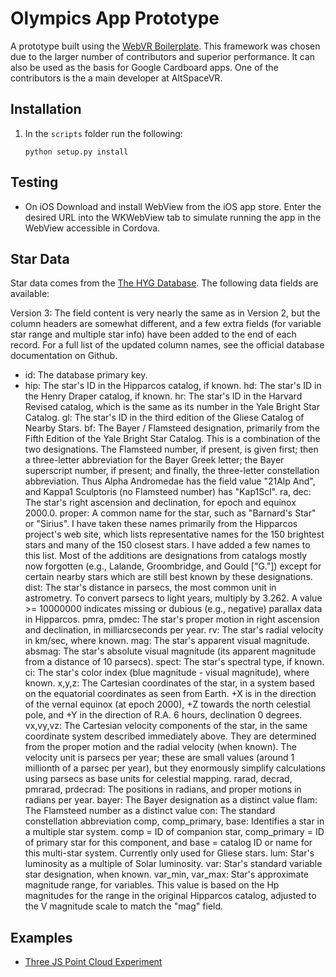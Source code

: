Olympics App Prototype
======================

A prototype built using the [WebVR Boilerplate](https://github.com/borismus/webvr-boilerplate). This framework was
chosen due to the larger number of contributors and superior performance. It can also be used as the basis for
Google Cardboard apps. One of the contributors is the a main developer at AltSpaceVR.

## Installation

1.  In the `scripts` folder run the following:

    ```
    python setup.py install
    ```

## Testing

*   On iOS Download and install WebView from the iOS app store. Enter the desired URL into the WKWebView tab to simulate
    running the app in the WebView accessible in Cordova.
    
## Star Data

Star data comes from the [The HYG Database](https://github.com/astronexus/HYG-Database). The following data fields are 
available:

Version 3: The field content is very nearly the same as in Version 2, but the column headers are somewhat different, 
and a few extra fields (for variable star range and multiple star info) have been added to the end of each record. For a 
full list of the updated column names, see the official database documentation on Github.

*   id: The database primary key.
*   hip: The star's ID in the Hipparcos catalog, if known.
hd: The star's ID in the Henry Draper catalog, if known.
hr: The star's ID in the Harvard Revised catalog, which is the same as its number in the Yale Bright Star Catalog.
gl: The star's ID in the third edition of the Gliese Catalog of Nearby Stars.
bf: The Bayer / Flamsteed designation, primarily from the Fifth Edition of the Yale Bright Star Catalog. This is a combination of the two designations. The Flamsteed number, if present, is given first; then a three-letter abbreviation for the Bayer Greek letter; the Bayer superscript number, if present; and finally, the three-letter constellation abbreviation. Thus Alpha Andromedae has the field value "21Alp And", and Kappa1 Sculptoris (no Flamsteed number) has "Kap1Scl".
ra, dec: The star's right ascension and declination, for epoch and equinox 2000.0.
proper: A common name for the star, such as "Barnard's Star" or "Sirius". I have taken these names primarily from the Hipparcos project's web site, which lists representative names for the 150 brightest stars and many of the 150 closest stars. I have added a few names to this list. Most of the additions are designations from catalogs mostly now forgotten (e.g., Lalande, Groombridge, and Gould ["G."]) except for certain nearby stars which are still best known by these designations.
dist: The star's distance in parsecs, the most common unit in astrometry. To convert parsecs to light years, multiply by 3.262. A value >= 10000000 indicates missing or dubious (e.g., negative) parallax data in Hipparcos.
pmra, pmdec: The star's proper motion in right ascension and declination, in milliarcseconds per year.
rv: The star's radial velocity in km/sec, where known.
mag: The star's apparent visual magnitude.
absmag: The star's absolute visual magnitude (its apparent magnitude from a distance of 10 parsecs).
spect: The star's spectral type, if known.
ci: The star's color index (blue magnitude - visual magnitude), where known.
x,y,z: The Cartesian coordinates of the star, in a system based on the equatorial coordinates as seen from Earth. +X is in the direction of the vernal equinox (at epoch 2000), +Z towards the north celestial pole, and +Y in the direction of R.A. 6 hours, declination 0 degrees.
vx,vy,vz: The Cartesian velocity components of the star, in the same coordinate system described immediately above. They are determined from the proper motion and the radial velocity (when known). The velocity unit is parsecs per year; these are small values (around 1 millionth of a parsec per year), but they enormously simplify calculations using parsecs as base units for celestial mapping.
rarad, decrad, pmrarad, prdecrad: The positions in radians, and proper motions in radians per year.
bayer: The Bayer designation as a distinct value
flam: The Flamsteed number as a distinct value
con: The standard constellation abbreviation
comp, comp_primary, base: Identifies a star in a multiple star system. comp = ID of companion star, comp_primary = ID of primary star for this component, and base = catalog ID or name for this multi-star system. Currently only used for Gliese stars.
lum: Star's luminosity as a multiple of Solar luminosity.
var: Star's standard variable star designation, when known.
var_min, var_max: Star's approximate magnitude range, for variables. This value is based on the Hp magnitudes for the range in the original Hipparcos catalog, adjusted to the V magnitude scale to match the "mag" field.
## Examples

*   [Three JS Point Cloud Experiment](http://codepen.io/seanseansean/pen/EaBZEY)